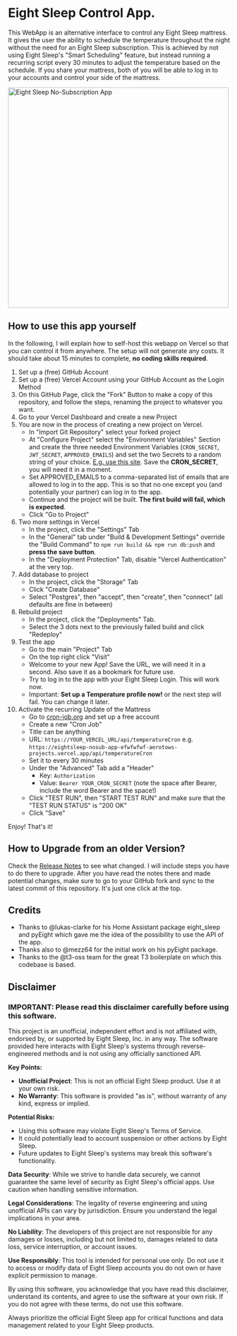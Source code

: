 # Eight Sleep Control App.

This WebApp is an alternative interface to control any Eight Sleep mattress. It gives the user the ability to schedule the temperature throughout the night without the need for an Eight Sleep subscription. This is achieved by not using Eight Sleep's "Smart Scheduling" feature, but instead running a recurring script every 30 minutes to adjust the temperature based on the schedule. If you share your mattress, both of you will be able to log in to your accounts and control your side of the mattress.

<img src="eightsleep-nosub-app.png" alt="Eight Sleep No-Subscription App" width="500">

## How to use this app yourself

In the following, I will explain how to self-host this webapp on Vercel so that you can control it from anywhere. The setup will not generate any costs. It should take about 15 minutes to complete, **no coding skills required**.

1. Set up a (free) GitHub Account
2. Set up a (free) Vercel Account using your GitHub Account as the Login Method
3. On this GitHub Page, click the "Fork" Button to make a copy of this repository, and follow the steps, renaming the project to whatever you want.
4. Go to your Vercel Dashboard and create a new Project
5. You are now in the process of creating a new project on Vercel.
    - In "Import Git Repository" select your forked project
    - At "Configure Project" select the "Environment Variables" Section and create the three needed Environment Variables (`CRON_SECRET`, `JWT_SECRET`, `APPROVED_EMAILS`) and set the two Secrets to a random string of your choice. [E.g. use this site](https://it-tools.tech/token-generator). Save the **CRON_SECRET**, you will need it in a moment. 
    - Set APPROVED_EMAILS to a comma-separated list of emails that are allowed to log in to the app. This is so that no one except you (and potentially your partner) can log in to the app.
    - Continue and the project will be built. **The first build will fail, which is expected**.
    - Click "Go to Project"
6. Two more settings in Vercel
    - In the project, click the "Settings" Tab
    - In the "General" tab under "Build & Development Settings" override the "Build Command" to `npm run build && npm run db:push` and **press the save button**.
    - In the "Deployment Protection" Tab, disable "Vercel Authentication" at the very top.
7. Add database to project
    - In the project, click the "Storage" Tab
    - Click "Create Database"
    - Select "Postgres", then "accept", then "create", then "connect" (all defaults are fine in between)
8. Rebuild project
    - In the project, click the "Deployments" Tab.
    - Select the 3 dots next to the previously failed build and click "Redeploy"
9. Test the app
    - Go to the main "Project" Tab
    - On the top right click "Visit"
    - Welcome to your new App! Save the URL, we will need it in a second. Also save it as a bookmark for future use.
    - Try to log in to the app with your Eight Sleep Login. This will work now.
    - Important: **Set up a Temperature profile now!** or the next step will fail. You can change it later.
10. Activate the recurring Update of the Mattress
    - Go to [cron-job.org](https://cron-job.org/en/) and set up a free account
    - Create a new "Cron Job"
    - Title can be anything
    - URL: `https://YOUR_VERCEL_URL/api/temperatureCron` e.g. `https://eightsleep-nosub-app-efwfwfwf-aerotows-projects.vercel.app/api/temperatureCron`
    - Set it to every 30 minutes
    - Under the "Advanced" Tab add a "Header"
        - Key: `Authorization`
        - Value: `Bearer YOUR_CRON_SECRET` (note the space after Bearer, include the word Bearer and the space!)
    - Click "TEST RUN", then "START TEST RUN" and make sure that the "TEST RUN STATUS" is "200 OK"
    - Click "Save"


Enjoy! That's it!

## How to Upgrade from an older Version?

Check the [Release Notes](https://github.com/aerotow/eightsleep-nosub-app/releases) to see what changed. I will include steps you have to do there to upgrade. After you have read the notes there and made potential changes, make sure to go to your GitHub fork and sync to the latest commit of this repository. It's just one click at the top.

## Credits

- Thanks to @lukas-clarke for his Home Assistant package eight_sleep and pyEight which gave me the idea of the possibility to use the API of the app.
- Thanks also to @mezz64 for the initial work on his pyEight package.
- Thanks to the @t3-oss team for the great T3 boilerplate on which this codebase is based.

## Disclaimer

### IMPORTANT: Please read this disclaimer carefully before using this software.

This project is an unofficial, independent effort and is not affiliated with, endorsed by, or supported by Eight Sleep, Inc. in any way. The software provided here interacts with Eight Sleep's systems through reverse-engineered methods and is not using any officially sanctioned API.

**Key Points:**

- **Unofficial Project**: This is not an official Eight Sleep product. Use it at your own risk.
- **No Warranty**: This software is provided "as is", without warranty of any kind, express or implied.

**Potential Risks:**

- Using this software may violate Eight Sleep's Terms of Service.
- It could potentially lead to account suspension or other actions by Eight Sleep.
- Future updates to Eight Sleep's systems may break this software's functionality.

**Data Security**: While we strive to handle data securely, we cannot guarantee the same level of security as Eight Sleep's official apps. Use caution when handling sensitive information.

**Legal Considerations**: The legality of reverse engineering and using unofficial APIs can vary by jurisdiction. Ensure you understand the legal implications in your area.

**No Liability**: The developers of this project are not responsible for any damages or losses, including but not limited to, damages related to data loss, service interruption, or account issues.

**Use Responsibly**: This tool is intended for personal use only. Do not use it to access or modify data of Eight Sleep accounts you do not own or have explicit permission to manage.

By using this software, you acknowledge that you have read this disclaimer, understand its contents, and agree to use the software at your own risk. If you do not agree with these terms, do not use this software.

Always prioritize the official Eight Sleep app for critical functions and data management related to your Eight Sleep products.
